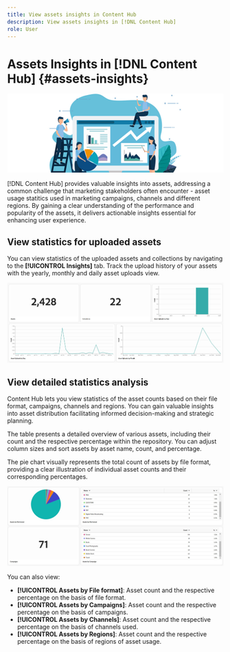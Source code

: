 ```yaml
---
title: View assets insights in Content Hub
description: View assets insights in [!DNL Content Hub]
role: User
---
```

# Assets Insights in [!DNL Content Hub] {#assets-insights}

 ![Assets insights](assets/asset-insights-banner.jpg)

[!DNL Content Hub] provides valuable insights into assets, addressing a common challenge that marketing stakeholders often encounter - asset usage statitics used in marketing campaigns, channels and different regions. By gaining a clear understanding of the performance and popularity of the assets, it delivers actionable insights essential for enhancing user experience.

## View statistics for uploaded assets

You can view statistics of the uploaded assets and collections by navigating to the **[!UICONTROL Insights]** tab. Track the upload history of your assets with the yearly, monthly and daily asset uploads view.
   
   ![Upload assets statistics](assets/assets-insights.jpg)

<!-- You can track the upload history of your assets over the past 30 days or gain a more comprehensive view with data spanning the last 12 months. This feature enables you to evaluate the upload count of assets.  -->

<!-- Go to the **[!UICONTROL [!DNL Insights]]** tab.

2. Select the desired time frame to view the statistics; you can opt for either last 30 days or last 12 months.

Data for the selected time frame is displayed, including the upload count for the specified duration. -->

## View detailed statistics analysis

Content Hub lets you view statistics of the asset counts based on their file format, campaigns, channels and regions.
You can gain valuable insights into asset distribution facilitating informed decision-making and strategic planning.

The table presents a detailed overview of various assets, including their count and the respective percentage within the repository. You can adjust column sizes and sort assets by asset name, count, and percentage.

The pie chart visually represents the total count of assets by file format, providing a clear illustration of individual asset counts and their corresponding percentages.

 ![Asset count by asset type statistics](assets/insights-categorial-view.jpg)

You can also view:

* **[!UICONTROL Assets by File format]**: Asset count and the respective percentage on the basis of file format.
* **[!UICONTROL Assets by Campaigns]**: Asset count and the respective percentage on the basis of campaigns.
* **[!UICONTROL Assets by Channels]**: Asset count and the respective percentage on the basis of channels used.
* **[!UICONTROL Assets by Regions]**: Asset count and the respective percentage on the basis of regions of asset usage.

